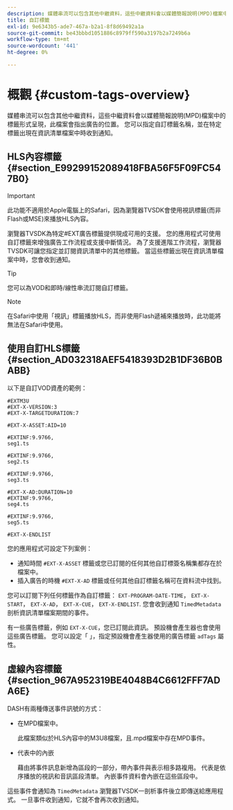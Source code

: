 ```yaml
---
description: 媒體串流可以包含其他中繼資料，這些中繼資料會以媒體簡報說明(MPD)檔案中的標籤形式呈現，此檔案會指出廣告的位置。 您可以指定自訂標籤名稱，並在特定標籤出現在資訊清單檔案中時收到通知。
title: 自訂標籤
exl-id: 9e6343b5-ade7-467a-b2a1-8f8d69492a1a
source-git-commit: be43bbbd1051886c8979ff590a3197b2a7249b6a
workflow-type: tm+mt
source-wordcount: '441'
ht-degree: 0%

---
```


# 概觀 {#custom-tags-overview}

媒體串流可以包含其他中繼資料，這些中繼資料會以媒體簡報說明(MPD)檔案中的標籤形式呈現，此檔案會指出廣告的位置。 您可以指定自訂標籤名稱，並在特定標籤出現在資訊清單檔案中時收到通知。

## HLS內容標籤 {#section_E99299152089418FBA56F5F09FC547B0}

>[!IMPORTANT]
>
>此功能不適用於Apple電腦上的Safari，因為瀏覽器TVSDK會使用視訊標籤(而非Flash或MSE)來播放HLS內容。

瀏覽器TVSDK為特定#EXT廣告標籤提供現成可用的支援。 您的應用程式可使用自訂標籤來增強廣告工作流程或支援中斷情況。 為了支援進階工作流程，瀏覽器TVSDK可讓您指定並訂閱資訊清單中的其他標籤。 當這些標籤出現在資訊清單檔案中時，您會收到通知。

>[!TIP]
>
>您可以為VOD和即時/線性串流訂閱自訂標籤。

>[!NOTE]
>
>在Safari中使用「視訊」標籤播放HLS，而非使用Flash遞補來播放時，此功能將無法在Safari中使用。

## 使用自訂HLS標籤 {#section_AD032318AEF5418393D2B1DF36B0BABB}

以下是自訂VOD資產的範例：

```
#EXTM3U
#EXT-X-VERSION:3
#EXT-X-TARGETDURATION:7
 
#EXT-X-ASSET:AID=10
 
#EXTINF:9.9766,
seg1.ts
 
#EXTINF:9.9766,
seg2.ts
 
#EXTINF:9.9766,
seg3.ts
 
#EXT-X-AD:DURATION=10
#EXTINF:9.9766,
seg4.ts
 
#EXTINF:9.9766,
seg5.ts
 
#EXT-X-ENDLIST
```

您的應用程式可設定下列案例：

* 通知時間 `#EXT-X-ASSET` 標籤或您已訂閱的任何其他自訂標簽名稱集都存在於檔案中。
* 插入廣告的時機 `#EXT-X-AD` 標籤或任何其他自訂標籤名稱可在資料流中找到。

您可以訂閱下列任何標籤作為自訂標籤： `EXT-PROGRAM-DATE-TIME`， `EXT-X-START`， `EXT-X-AD`， `EXT-X-CUE`， `EXT-X-ENDLIST`. 您會收到通知 `TimedMetadata` 剖析資訊清單檔案期間的事件。

有一些廣告標籤，例如 `EXT-X-CUE`，您已訂閱此資訊。 預設機會產生器也會使用這些廣告標籤。 您可以設定「 」，指定預設機會產生器使用的廣告標籤 `adTags` 屬性。

## 虛線內容標籤 {#section_967A952319BE4048B4C6612FFF7ADA6E}

DASH有兩種傳送事件訊號的方式：

* 在MPD檔案中。

   此檔案類似於HLS內容中的M3U8檔案，且.mpd檔案中存在MPD事件。
* 代表中的內嵌

   藉由將事件訊息新增為區段的一部分，帶內事件與表示相多路複用。 代表是依序播放的視訊和音訊區段清單。 內嵌事件資料會內嵌在這些區段中。

這些事件會通知為 `TimedMetadata` 瀏覽器TVSDK一剖析事件後立即傳送給應用程式。 一旦事件收到通知，它就不會再次收到通知。
